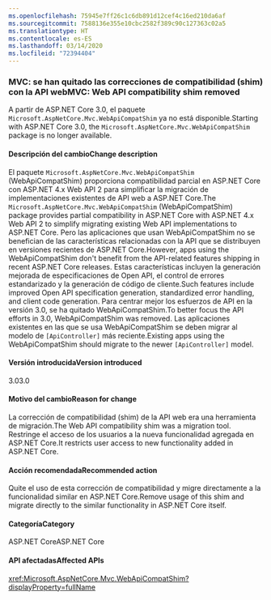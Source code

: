 ```yaml
---
ms.openlocfilehash: 75945e7ff26c1c6db891d12cef4c16ed210da6af
ms.sourcegitcommit: 7588136e355e10cbc2582f389c90c127363c02a5
ms.translationtype: HT
ms.contentlocale: es-ES
ms.lasthandoff: 03/14/2020
ms.locfileid: "72394404"
---
```

### <a name="mvc-web-api-compatibility-shim-removed"></a><span data-ttu-id="2892a-101">MVC: se han quitado las correcciones de compatibilidad (shim) con la API web</span><span class="sxs-lookup"><span data-stu-id="2892a-101">MVC: Web API compatibility shim removed</span></span>

<span data-ttu-id="2892a-102">A partir de ASP.NET Core 3.0, el paquete `Microsoft.AspNetCore.Mvc.WebApiCompatShim` ya no está disponible.</span><span class="sxs-lookup"><span data-stu-id="2892a-102">Starting with ASP.NET Core 3.0, the `Microsoft.AspNetCore.Mvc.WebApiCompatShim` package is no longer available.</span></span>

#### <a name="change-description"></a><span data-ttu-id="2892a-103">Descripción del cambio</span><span class="sxs-lookup"><span data-stu-id="2892a-103">Change description</span></span>

<span data-ttu-id="2892a-104">El paquete `Microsoft.AspNetCore.Mvc.WebApiCompatShim` (WebApiCompatShim) proporciona compatibilidad parcial en ASP.NET Core con ASP.NET 4.x Web API 2 para simplificar la migración de implementaciones existentes de API web a ASP.NET Core.</span><span class="sxs-lookup"><span data-stu-id="2892a-104">The `Microsoft.AspNetCore.Mvc.WebApiCompatShim` (WebApiCompatShim) package provides partial compatibility in ASP.NET Core with ASP.NET 4.x Web API 2 to simplify migrating existing Web API implementations to ASP.NET Core.</span></span> <span data-ttu-id="2892a-105">Pero las aplicaciones que usan WebApiCompatShim no se benefician de las características relacionadas con la API que se distribuyen en versiones recientes de ASP.NET Core.</span><span class="sxs-lookup"><span data-stu-id="2892a-105">However, apps using the WebApiCompatShim don't benefit from the API-related features shipping in recent ASP.NET Core releases.</span></span> <span data-ttu-id="2892a-106">Estas características incluyen la generación mejorada de especificaciones de Open API, el control de errores estandarizado y la generación de código de cliente.</span><span class="sxs-lookup"><span data-stu-id="2892a-106">Such features include improved Open API specification generation, standardized error handling, and client code generation.</span></span> <span data-ttu-id="2892a-107">Para centrar mejor los esfuerzos de API en la versión 3.0, se ha quitado WebApiCompatShim.</span><span class="sxs-lookup"><span data-stu-id="2892a-107">To better focus the API efforts in 3.0, WebApiCompatShim was removed.</span></span> <span data-ttu-id="2892a-108">Las aplicaciones existentes en las que se usa WebApiCompatShim se deben migrar al modelo de `[ApiController]` más reciente.</span><span class="sxs-lookup"><span data-stu-id="2892a-108">Existing apps using the WebApiCompatShim should migrate to the newer `[ApiController]` model.</span></span>

#### <a name="version-introduced"></a><span data-ttu-id="2892a-109">Versión introducida</span><span class="sxs-lookup"><span data-stu-id="2892a-109">Version introduced</span></span>

<span data-ttu-id="2892a-110">3.0</span><span class="sxs-lookup"><span data-stu-id="2892a-110">3.0</span></span>

#### <a name="reason-for-change"></a><span data-ttu-id="2892a-111">Motivo del cambio</span><span class="sxs-lookup"><span data-stu-id="2892a-111">Reason for change</span></span>

<span data-ttu-id="2892a-112">La corrección de compatibilidad (shim) de la API web era una herramienta de migración.</span><span class="sxs-lookup"><span data-stu-id="2892a-112">The Web API compatibility shim was a migration tool.</span></span> <span data-ttu-id="2892a-113">Restringe el acceso de los usuarios a la nueva funcionalidad agregada en ASP.NET Core.</span><span class="sxs-lookup"><span data-stu-id="2892a-113">It restricts user access to new functionality added in ASP.NET Core.</span></span>

#### <a name="recommended-action"></a><span data-ttu-id="2892a-114">Acción recomendada</span><span class="sxs-lookup"><span data-stu-id="2892a-114">Recommended action</span></span>

<span data-ttu-id="2892a-115">Quite el uso de esta corrección de compatibilidad y migre directamente a la funcionalidad similar en ASP.NET Core.</span><span class="sxs-lookup"><span data-stu-id="2892a-115">Remove usage of this shim and migrate directly to the similar functionality in ASP.NET Core itself.</span></span>

#### <a name="category"></a><span data-ttu-id="2892a-116">Categoría</span><span class="sxs-lookup"><span data-stu-id="2892a-116">Category</span></span>

<span data-ttu-id="2892a-117">ASP.NET Core</span><span class="sxs-lookup"><span data-stu-id="2892a-117">ASP.NET Core</span></span>

#### <a name="affected-apis"></a><span data-ttu-id="2892a-118">API afectadas</span><span class="sxs-lookup"><span data-stu-id="2892a-118">Affected APIs</span></span>

<xref:Microsoft.AspNetCore.Mvc.WebApiCompatShim?displayProperty=fullName>

<!--

#### Affected APIs

N:Microsoft.AspNetCore.Mvc.WebApiCompatShim

-->
